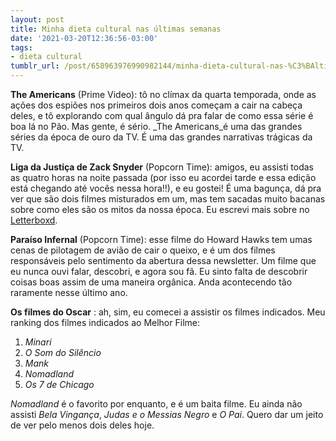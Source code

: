 ```yaml
---
layout: post
title: Minha dieta cultural nas últimas semanas
date: '2021-03-20T12:36:56-03:00'
tags:
- dieta cultural
tumblr_url: /post/658963976990982144/minha-dieta-cultural-nas-%C3%BAltimas-semanas
---
```

 **The Americans** (Prime Video): tô no clímax da quarta temporada, onde as ações dos espiões nos primeiros dois anos começam a cair na cabeça deles, e tô explorando com qual ângulo dá pra falar de como essa série é boa lá no Pão. Mas gente, é sério. _The Americans_é uma das grandes séries da época de ouro da TV. É uma das grandes narrativas trágicas da TV.

**Liga da Justiça de Zack Snyder** (Popcorn Time): amigos, eu assisti todas as quatro horas na noite passada (por isso eu acordei tarde e essa edição está chegando até vocês nessa hora!!), e eu gostei! É uma bagunça, dá pra ver que são dois filmes misturados em um, mas tem sacadas muito bacanas sobre como eles são os mitos da nossa época. Eu escrevi mais sobre no [Letterboxd](https://href.li/?https://boxd.it/1JDoRz?utm_campaign=A%20Baguete&utm_medium=email&utm_source=Revue%20newsletter).

**Paraíso Infernal** (Popcorn Time): esse filme do Howard Hawks tem umas cenas de pilotagem de avião de cair o queixo, e é um dos filmes responsáveis pelo sentimento da abertura dessa newsletter. Um filme que eu nunca ouvi falar, descobri, e agora sou fã. Eu sinto falta de descobrir coisas boas assim de uma maneira orgânica. Anda acontecendo tão raramente nesse último ano.

**Os filmes do Oscar** : ah, sim, eu comecei a assistir os filmes indicados. Meu ranking dos filmes indicados ao Melhor Filme:

1. _Minari_
2. _O Som do Silêncio_
3. _Mank_
4. _Nomadland_
5. _Os 7 de Chicago_

_Nomadland_ é o favorito por enquanto, e é um baita filme. Eu ainda não assisti _Bela Vingança_, _Judas e o Messias Negro_ e _O Pai_. Quero dar um jeito de ver pelo menos dois deles hoje.


